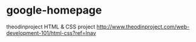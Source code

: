 # google-homepage
theodinproject HTML &amp; CSS project
http://www.theodinproject.com/web-development-101/html-css?ref=lnav